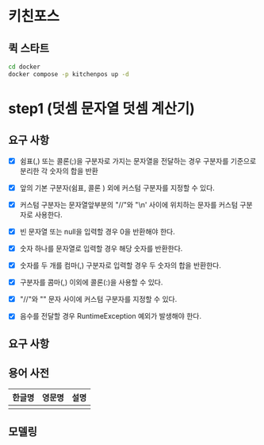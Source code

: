 # 키친포스

## 퀵 스타트

```sh
cd docker
docker compose -p kitchenpos up -d
```

# step1 (덧셈 문자열 덧셈 계산기)

## 요구 사항

- [x] 쉼표(,) 또는 콜론(;)을 구분자로 가지는 문자열을 전달하는 경우 구분자를 기준으로 분리한 각 숫자의 합을 반환  
- [x] 앞의 기본 구분자(쉼표, 콜론 ) 외에 커스텀 구분자를 지정할 수 있다.  
- [x] 커스텀 구분자는 문자열앞부분의 "//"와 "\n' 사이에 위치하는 문자를 커스텀 구분자로 사용한다.  
- [x] 빈 문자열 또는 null을 입력할 경우 0을 반환해야 한다.  
- [x] 숫자 하나를 문자열로 입력할 경우 해당 숫자를 반환한다.  
- [x] 숫자를 두 개를 컴마(,) 구분자로 입력할 경우 두 숫자의 합을 반환한다.  
- [x] 구분자를 콤마(,) 이외에 콜론(:)을 사용할 수 있다.  
- [x] "//"와 "\" 문자 사이에 커스텀 구분자를 지정할 수 있다.  
- [x] 음수를 전달할 경우 RuntimeException 예외가 발생해야 한다.  


## 요구 사항

## 용어 사전

| 한글명 | 영문명 | 설명 |
| --- | --- | --- |
|  |  |  |

## 모델링
